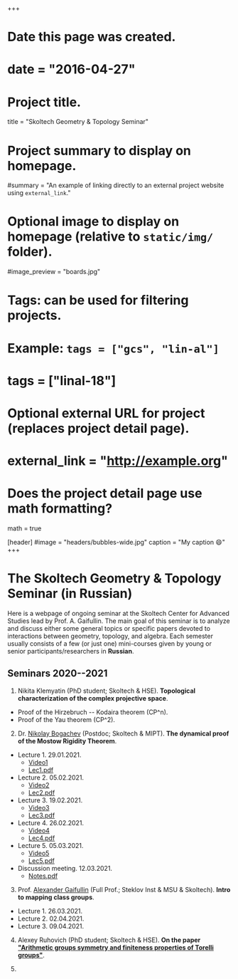 +++
# Date this page was created.
# date = "2016-04-27"

# Project title.

title = "Skoltech Geometry & Topology Seminar"

# Project summary to display on homepage.
#summary = "An example of linking directly to an external project website using `external_link`."

# Optional image to display on homepage (relative to `static/img/` folder).
#image_preview = "boards.jpg"

# Tags: can be used for filtering projects.
# Example: `tags = ["gcs", "lin-al"]`
# tags = ["linal-18"]

# Optional external URL for project (replaces project detail page).
# external_link = "http://example.org"

# Does the project detail page use math formatting?
math = true


[header]
#image = "headers/bubbles-wide.jpg"
caption = "My caption :smile:"
+++

# The Skoltech Geometry & Topology Seminar (in Russian)

Here is a webpage of ongoing seminar at the Skoltech Center for Advanced Studies lead by Prof. A. Gaifullin. The main goal of this seminar is to analyze and discuss either some general topics or specific papers devoted to interactions between geometry, topology, and algebra. Each semester usually consists of a few (or just one) mini-courses given by young or senior participants/researchers in **Russian**.


## Seminars 2020--2021

1. Nikita Klemyatin (PhD student; Skoltech & HSE). **Topological characterization of the complex projective space**.

  - Proof of the Hirzebruch -- Kodaira theorem (CP^n).
  - Proof of the Yau theorem (CP^2).

2. Dr. [Nikolay Bogachev](https://nvbogachev.netlify.app/) (Postdoc; Skoltech & MIPT). **The dynamical proof of the Mostow Rigidity Theorem**. 

  - Lecture 1. 29.01.2021.
      + [Video1](https://drive.google.com/file/d/1rvnxqU5nVVhvSpSiE4U0g3zE9brbweZe/view?usp=sharing)
      + [Lec1.pdf](Bogachev-Mostow-Rigidity-SkoltechSeminar-2021-Lec1.pdf)
  - Lecture 2. 05.02.2021.
      + [Video2](https://drive.google.com/file/d/1wyHWHzi14DxHiqf4K3A5iq93D1myU7e_/view?usp=sharing)
      + [Lec2.pdf](Bogachev-Mostow-Rigidity-SkoltechSeminar-2021-Lec2.pdf)
  - Lecture 3. 19.02.2021.
      + [Video3](https://drive.google.com/file/d/1nnZ5kaQKcNC17vne2u5PRSg-GGARVJfX/view?usp=sharing)
      + [Lec3.pdf](Bogachev-Mostow-Rigidity-SkoltechSeminar-2021-Lec3.pdf)
  - Lecture 4. 26.02.2021.
      + [Video4](https://drive.google.com/file/d/1oWOgb4sj75iQ8gBd6GlKIsiOxFjbQbF3/view?usp=sharing)
      + [Lec4.pdf](Bogachev-Mostow-Rigidity-SkoltechSeminar-2021-Lec4.pdf)
  - Lecture 5. 05.03.2021.
      + [Video5](https://drive.google.com/file/d/1AX2JMCzY-6VlyUCJBATCSGcvBkd435g1/view?usp=sharing)
      + [Lec5.pdf](Bogachev-Mostow-Rigidity-SkoltechSeminar-2021-Lec5.pdf)
  - Discussion meeting. 12.03.2021.
      + [Notes.pdf](Mostow-Rigidity-ProblemSet1.pdf)

3. Prof. [Alexander Gaifullin](https://crei.skoltech.ru/cas/ru/people-ru/aleksandr-gaifullin/)  (Full Prof.; Steklov Inst & MSU & Skoltech). **Intro to mapping class groups**.

  - Lecture 1. 26.03.2021.
  - Lecture 2. 02.04.2021.
  - Lecture 3. 09.04.2021.

4. Alexey Ruhovich (PhD student; Skoltech & HSE). **On the paper ["Arithmetic groups symmetry and finiteness properties of Torelli groups"](https://annals.math.princeton.edu/wp-content/uploads/annals-v177-n2-p01-s.pdf)**.

5. 

